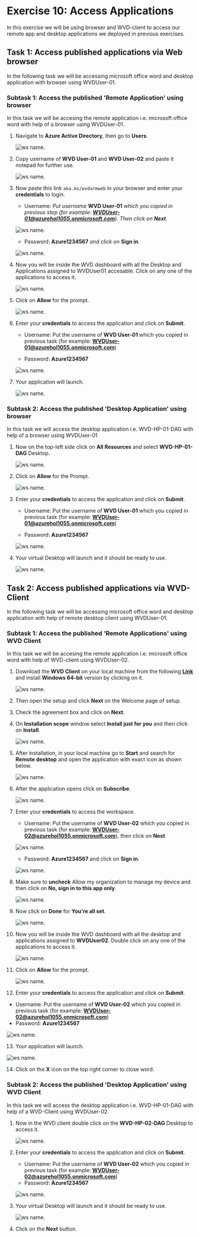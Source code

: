 # Exercise 10: Access Applications

In this exercise we will be using browser and WVD-client to access our remote app and desktop applications we deployed in previous exercises.

## **Task 1: Access published applications via Web browser**

In the following task we will be accessing microsoft office word and desktop application with browser using WVDUser-01.

### **Subtask 1: Access the published 'Remote Application' using browser**

In this task we will be accesing the remote application i.e. microsoft office word with help of a browser using WVDUser-01. 

1. Navigate to **Azure Active Directory**, then go to **Users**.

   ![ws name.](media/t.png)

2. Copy username of **WVD User-01** and **WVD User-02** and paste it notepad for further use.

   ![ws name.](media/a45.png)

3. Now paste this link ```aka.ms/wvdarmweb``` in your browser and enter your **credentials** to login. 

   - Username: *Put username* **WVD User-01** *which you copied in previous step (for example: **WVDUser-01@azurehol1055.onmicrosoft.com**). Then click on **Next**.*
   
   ![ws name.](media/wvd42.png)

   - Password: **Azure1234567** *and click on* **Sign in**.

   ![ws name.](media/wvd43.png)
  

4. Now you will be inside the WVD dashboard with all the Desktop and Applications assigned to WVDUser01 accesable. Click on any one of the applications to access it. 

   ![ws name.](media/a46.png)


5. Click on **Allow** for the prompt.

   ![ws name.](media/128.png)


6. Enter your **credentials** to access the application and click on **Submit**.

   - Username: Put the username of **WVD User-01** which you copied in previous task (for example: **WVDUser-01@azurehol1055.onmicrosoft.com**)
   
   - Password: **Azure1234567**

   ![ws name.](media/a47.png)
   
   
7. Your application will launch.

   ![ws name.](media/130.png)

### **Subtask 2: Access the published 'Desktop Application' using browser**

In this task we will access the desktop application i.e. WVD-HP-01-DAG with help of a browser using WVDUser-01

1. Now on the top-left side click on **All Resources** and select **WVD-HP-01-DAG** Desktop.

   ![ws name.](media/wvd53.png)

2. Click on **Allow** for the Prompt.

   ![ws name.](media/133.png)


3. Enter your **credentials** to access the application and click on **Submit**.

   - Username: Put the username of **WVD User-01** which you copied in previous task (for example: **WVDUser-01@azurehol1055.onmicrosoft.com**)
   
   - Password: **Azure1234567**
   
   ![ws name.](media/a47.png)


4. Your virtual Desktop will launch and it should be ready to use. 

   ![ws name.](media/wvd39.png)


## **Task 2: Access published applications via WVD-Client**

In the following task we will be accessing microsoft office word and desktop application with help of remote desktop client using WVDUser-01.

### **Subtask 1: Access the published 'Remote Applications' using WVD Client**

In this task we will be accesing the remote application i.e. microsoft office word with help of WVD-client using WVDUser-02. 
   
1. Download the **WVD Client** on your local machine from the following [**Link**](https://docs.microsoft.com/en-us/azure/virtual-desktop/connect-windows-7-and-10) and install **Windows 64-bit** version by clicking on it.
   
   ![ws name.](media/a48.png)

2. Then open the setup and click **Next** on the Welcome page of setup.

3. Check the agreement box and click on **Next**.

4. On **Installation scope** window select **Install just for you** and then click on **Install**.

   ![ws name.](media/wvd41.png)

5. After installation, in your local machine go to **Start** and search for **Remote desktop** and open the application with exact icon as shown below.

   ![ws name.](media/137.png)
    
6. After the application opens click on **Subscribe**.

   ![ws name.](media/a49.png)

7. Enter your **credentials** to access the workspace.

   - Username: Put the username of **WVD User-02** which you copied in previous task (for example: **WVDUser-02@azurehol1055.onmicrosoft.com**), then click on **Next**
   
   ![ws name.](media/wvd40.png)

   - Password: **Azure1234567** and click on **Sign in**.
   
   ![ws name.](media/wvd44.png)
 
8. Make sure to **uncheck** Allow my organization to manage my device and then click on **No, sign in to this app only**.

   ![ws name.](media/w17.png)
    
    
9. Now click on **Done** for **You're all set**.

   ![ws name.](media/a51.png)

10. Now you will be inside the WVD dashboard with all the desktop and applications assigned to **WVDUser02**. Double click on any one of the applications to access it. 

    ![ws name.](media/142.png)


11. Click on **Allow** for the prompt.

    ![ws name.](media/143.png)


12. Enter your **credentials** to access the application and click on **Submit**.

   - Username: Put the username of **WVD User-02** which you copied in previous task (for example: **WVDUser-02@azurehol1055.onmicrosoft.com**)
   - Password: **Azure1234567**
   
   ![ws name.](media/a52.png)
   
13. Your application will launch.

   ![ws name.](media/145.png)
   
14. Click on the **X** icon on the top right corner to close word.

### **Subtask 2: Access the published 'Desktop Application' using WVD Client**

In this task we will access the desktop application i.e. WVD-HP-01-DAG with help of a WVD-Client using WVDUser-02.


1. Now in the WVD client double click on the **WVD-HP-02-DAG** Desktop to access it. 

   ![ws name.](media/a53.png)

2. Enter your **credentials** to access the application and click on **Submit**.

   - Username: Put the username of **WVD User-02** which you copied in previous task (for example: **WVDUser-02@azurehol1055.onmicrosoft.com**)
   - Password: **Azure1234567**
   
   ![ws name.](media/a52.png)
   

4. Your virtual Desktop will launch and it should be ready to use. 

   ![ws name.](media/a54.png) 


5. Click on the **Next** button.




